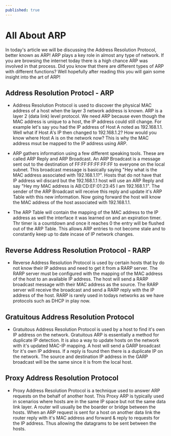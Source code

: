 ```yaml
---
published: true
---
```

# **All About ARP**

In today's article we will be discussing the Address Resolution Protocol, better known as ARP! ARP plays a key role in almost any type of network. If you are browsing the internet today there is a high chance ARP was involved in that process. Did you know that there are different types of ARP with different functions? Well hopefully after reading this you will gain some insight into the art of ARP!

## Address Resolution Protocl - ARP

- Address Resolution Protocol is used to discover the physical MAC address of a host when the layer 3 network address is known. ARP is a layer 2 (data link) level protocol. We need ARP because even though the MAC address is unique to a host, the IP address could still change. For example let's say you had the IP address of Host A noted as 192.168.1.1. Well what if Host A's IP then changed to 192.168.1.2? How would you know where Host A is on the network now? This is why the MAC address msut be mapped to the IP address using ARP.

- ARP gathers information using a few different speaking tools. These are called ARP Reply and ARP Broadcast. An ARP Broadcast is a message sent out to the destination of FF:FF:FF:FF:FF:FF to everyone on the local subnet. This broadcast message is basically saying "Hey what is the MAC address associated with 192.168.1.1?". Hosts that do not have that IP address wil discard but the 192.168.1.1 host will use an ARP Reply and say "Hey my MAC address is AB:CD:EF:01:23:45 I am 192.168.1.1". The sender of the ARP Broadcast will receive this reply and update it's ARP Table with this new information. Now going forward the host will know the MAC address of the host associated with 192.168.1.1. 

- The ARP Table will contain the mapping of the MAC address to the IP address as well the interface it was learned on and an expiration timer. Thr timer is a countdown and once it reaches 0 the entry will be flushed out of the ARP Table. This allows ARP entries to not become stale and to constantly keep up to date incase of IP network changes.

## Reverse Address Resolution Protocol - RARP

- Reverse Address Resolution Protocol is used by certain hosts that by do not know their IP address and need to get it from a RARP server. The RARP server must be configured with the mapping of the MAC address of the host to an available IP address. The host will send a RARP broadcast message with their MAC address as the source. The RARP server will receive the broadcast and send a RARP reply with the IP address of the host. RARP is rarely used in todays networks as we have protocols such as DHCP in play now.

## Gratuitous Address Resolution Protocol

- Gratuitous Address Resolution Protocol is used by a host to find it's own IP address on the network. Gratuitous ARP is essentially a method for duplicate IP detection. It is also a way to update hosts on the network with it's updated MAC-IP mapping. A host will send a GARP broadcast for it's own IP address. If a reply is found then there is a duplicate IP on the network. The source and destination IP address in the GARP broadcast will be the same since it is from the local host.

## Proxy Address Resolution Protocol

- Proxy Address Resolution Protocol is a technique used to answer ARP requests on the behalf of another host. This Proxy ARP is typically used in scenarios where hosts are in the same IP space but not the same data link layer. A router will usually be the boarder or bridge between the hosts. When an ARP request is sent for a host on another data link the router reply with it's MAC address and forward & reply to requests for the IP address. Thus allowing the datagrams to be sent between the hosts.
